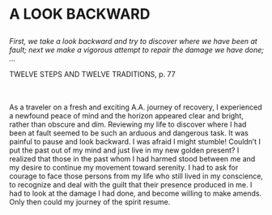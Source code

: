 # <p class='center'>A LOOK BACKWARD</p>

<em>First, we take a look backward and try to discover where we have been at fault; next we make a vigorous attempt to repair the damage we have done; …</em>
<br/>
<p class='right'>TWELVE STEPS AND TWELVE TRADITIONS, p. 77</p>

<br><br>
As a traveler on a fresh and exciting A.A. journey of recovery, I experienced a newfound peace of mind and the horizon appeared clear and bright, rather than obscure and dim. Reviewing my life to discover where I had been at fault seemed to be such an arduous and dangerous task. It was painful to pause and look backward. I was afraid I might stumble! Couldn’t I put the past out of my mind and just live in my new golden present? I realized that those in the past whom I had harmed stood between me and my desire to continue my movement toward serenity. I had to ask for courage to face those persons from my life who still lived in my conscience, to recognize and deal with the guilt that their presence produced in me. I had to look at the damage I had done, and become willing to make amends. Only then could my journey of the spirit resume.


